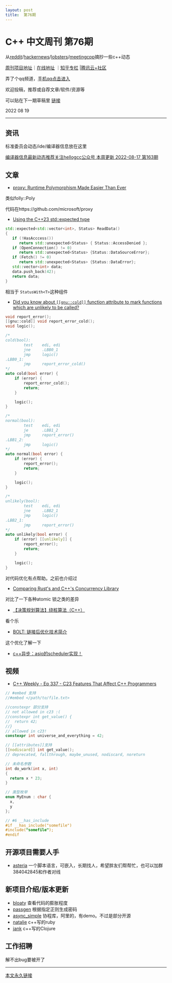 ```yaml
---
layout: post
title:  第76期
---
```

# C++ 中文周刊 第76期

从[reddit](https://www.reddit.com/r/cpp/)/[hackernews](https://news.ycombinator.com/)/[lobsters](https://lobste.rs/)/[meetingcpp](https://www.meetingcpp.com/blog/blogroll/items/Meeting-Cpp-weekly-Blogrolll-342.html)摘抄一些c++动态

[周刊项目地址](https://github.com/wanghenshui/cppweeklynews)｜[在线地址](https://wanghenshui.github.io/cppweeklynews/) ｜[知乎专栏](https://www.zhihu.com/column/jieyaren) |[腾讯云+社区](https://cloud.tencent.com/developer/column/92884)

弄了个qq频道，[手机qq点击进入](https://qun.qq.com/qqweb/qunpro/share?_wv=3&_wwv=128&inviteCode=xzjHQ&from=246610&biz=ka)

欢迎投稿，推荐或自荐文章/软件/资源等

可以贴在下一期草稿里 [链接](https://github.com/wanghenshui/cppweeklynews/blob/dev/posts/077.md)

2022 08 19

---

## 资讯

标准委员会动态/ide/编译器信息放在这里

[编译器信息最新动态推荐关注hellogcc公众号 本周更新  2022-08-17 第163期](https://github.com/hellogcc/osdt-weekly/blob/master/weekly-2022/2022-08-17.md)

## 文章

- [proxy: Runtime Polymorphism Made Easier Than Ever](https://devblogs.microsoft.com/cppblog/proxy-runtime-polymorphism-made-easier-than-ever/)

类似folly::Poly

代码在https://github.com/microsoft/proxy

- [Using the C++23 std::expected type](https://mariusbancila.ro/blog/2022/08/17/using-the-cpp23-expected-type/)

```cpp
std::expected<std::vector<int>, Status> ReadData()
{
   if (!HasAcccess())
      return std::unexpected<Status> { Status::AccessDenied };
   if (OpenConnection() != 0)
      return std::unexpected<Status> {Status::DataSourceError};
   if (Fetch() != 0)
      return std::unexpected<Status> {Status::DataError};
   std::vector<int> data;
   data.push_back(42);
   return data;
}
```

相当于 `StatusWith<T>`这种组件

- [Did you know about `[[gnu::cold]]` function attribute to mark functions which are unlikely to be called?](https://github.com/QuantlabFinancial/cpp_tip_of_the_week/blob/master/291.md)

```cpp
void report_error();
[[gnu::cold]] void report_error_cold();
void logic();

/*
cold(bool):
        test    edi, edi
        jne     .LBB0_1
        jmp     logic()
.LBB0_1:
        jmp     report_error_cold()
*/
auto cold(bool error) {
    if (error) {
        report_error_cold();
        return;
    }

    logic();
}

/*
normal(bool):
        test    edi, edi
        je      .LBB1_2
        jmp     report_error()
.LBB1_2:
        jmp     logic()
*/
auto normal(bool error) {
    if (error) {
        report_error();
        return;
    }

    logic();
}

/*
unlikely(bool):
        test    edi, edi
        jne     .LBB2_1
        jmp     logic()
.LBB2_1:
        jmp     report_error()
*/
auto unlikely(bool error) {
    if (error) [[unlikely]] {
        report_error();
        return;
    }

    logic();
}
```

对代码优化有点帮助。之前也介绍过

- [Comparing Rust&#39;s and C++&#39;s Concurrency Library](https://blog.m-ou.se/rust-cpp-concurrency/)

对比了一下各种atomic 锁之类的差异

- [【决策规划算法】绕桩算法（C++）](https://zhuanlan.zhihu.com/p/554274507)

看个乐

- [BOLT: 链接后优化技术简介](https://zhuanlan.zhihu.com/p/550895670)

这个优化了解一下

- [c++异步：asio的scheduler实现！ ](https://mp.weixin.qq.com/s/pLGV1Kyba-joBHZec4YZyA)

## 视频

- [C++ Weekly - Ep 337 - C23 Features That Affect C++ Programmers ](https://www.youtube.com/watch?v=jOFrKN54M5g)

```c
// #embed 支持
//#embed </path/to/file.txt>

//constexpr 部分支持
// not allowed in c23 :(
//constexpr int get_value() {
//  return 42;
//}
// allowed in c23!
constexpr int universe_and_everything = 42;

// [[attributes]]支持
[[nodiscard]] int get_value();
// deprecated, fallthrough, maybe_unused, nodiscard, noreturn

// 未命名参数
int do_work(int x, int)
{
  return x * 23;
}

// 类型枚举
enum MyEnum : char {
  x,
  y
};

// #6 __has_include
#if __has_include("somefile")
#include("somefile");
#endif
```

## 开源项目需要人手

- [asteria](https://github.com/lhmouse/asteria) 一个脚本语言，可嵌入，长期找人，希望胖友们帮帮忙，也可以加群384042845和作者对线


## 新项目介绍/版本更新

- [bloaty](https://github.com/google/bloaty) 查看代码的膨胀程度
- [passgen](https://gitlab.com/xfbs/passgen) 根据指定正则生成密码
- [async_simple](https://github.com/alibaba/async_simple) 协程库，阿里的，有demo。不过是部分开源
- [natalie](https://github.com/natalie-lang/natalie) c++写的ruby
- [jank](https://github.com/jank-lang/jank) c++写的Clojure

## 工作招聘

解不出bug要被开了

---



[本文永久链接](https://wanghenshui.github.io/cppweeklynews/posts/076.html)
